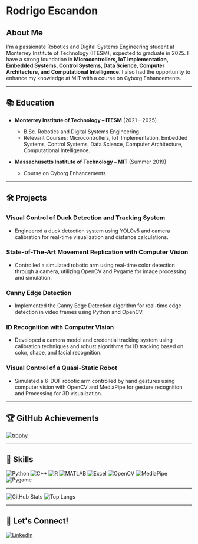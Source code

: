 # Rodrigo Escandon

## About Me

I'm a passionate Robotics and Digital Systems Engineering student at Monterrey Institute of Technology (ITESM), expected to graduate in 2025. I have a strong foundation in **Microcontrollers, IoT Implementation, Embedded Systems, Control Systems, Data Science, Computer Architecture, and Computational Intelligence**. I also had the opportunity to enhance my knowledge at MIT with a course on Cyborg Enhancements.

---

## 📚 Education

- **Monterrey Institute of Technology – ITESM** (2021 – 2025)
  - B.Sc. Robotics and Digital Systems Engineering
  - Relevant Courses: Microcontrollers, IoT Implementation, Embedded Systems, Control Systems, Data Science, Computer Architecture, Computational Intelligence.

- **Massachusetts Institute of Technology – MIT** (Summer 2019)
  - Course on Cyborg Enhancements


---

## 🛠️ Projects

### Visual Control of Duck Detection and Tracking System
- Engineered a duck detection system using YOLOv5 and camera calibration for real-time visualization and distance calculations.

### State-of-The-Art Movement Replication with Computer Vision
- Controlled a simulated robotic arm using real-time color detection through a camera, utilizing OpenCV and Pygame for image processing and simulation.

### Canny Edge Detection
- Implemented the Canny Edge Detection algorithm for real-time edge detection in video frames using Python and OpenCV.

### ID Recognition with Computer Vision
- Developed a camera model and credential tracking system using calibration techniques and robust algorithms for ID tracking based on color, shape, and facial recognition.

### Visual Control of a Quasi-Static Robot
- Simulated a 6-DOF robotic arm controlled by hand gestures using computer vision with OpenCV and MediaPipe for gesture recognition and Processing for 3D visualization.

---

## 🏆 GitHub Achievements

[![trophy](https://github-profile-trophy.vercel.app/?username=A01704287&theme=onedark)](https://github.com/ryo-ma/github-profile-trophy)

---

## 🌟 Skills

![Python](https://img.shields.io/badge/-Python-3776AB?logo=python&logoColor=white&style=flat)
![C++](https://img.shields.io/badge/-C++-00599C?logo=cplusplus&logoColor=white&style=flat)
![R](https://img.shields.io/badge/-R-276DC3?logo=r&logoColor=white&style=flat)
![MATLAB](https://img.shields.io/badge/-MATLAB-0076A8?logo=mathworks&logoColor=white&style=flat)
![Excel](https://img.shields.io/badge/-Excel-217346?logo=microsoft-excel&logoColor=white&style=flat)
![OpenCV](https://img.shields.io/badge/-OpenCV-5C3EE8?logo=opencv&logoColor=white&style=flat)
![MediaPipe](https://img.shields.io/badge/-MediaPipe-2196F3?logo=google&logoColor=white&style=flat)
![Pygame](https://img.shields.io/badge/-Pygame-00B140?logo=python&logoColor=white&style=flat)


---

![GitHub Stats](https://github-readme-stats.vercel.app/api?username=A01704287&show_icons=true&theme=radical)
![Top Langs](https://github-readme-stats.vercel.app/api/top-langs/?username=A01704287&layout=compact&theme=radical)

---

## 🤝 Let's Connect!

[![LinkedIn](https://img.shields.io/badge/LinkedIn-blue?style=flat&logo=linkedin&label=LinkedIn)](https://www.linkedin.com/in/rodrigo-escandon)
